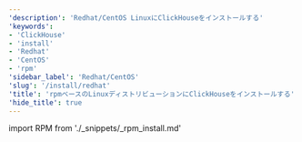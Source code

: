 ```yaml
---
'description': 'Redhat/CentOS LinuxにClickHouseをインストールする'
'keywords':
- 'ClickHouse'
- 'install'
- 'Redhat'
- 'CentOS'
- 'rpm'
'sidebar_label': 'Redhat/CentOS'
'slug': '/install/redhat'
'title': 'rpmベースのLinuxディストリビューションにClickHouseをインストールする'
'hide_title': true
---
```


import RPM from './_snippets/_rpm_install.md'

<RPM/>
